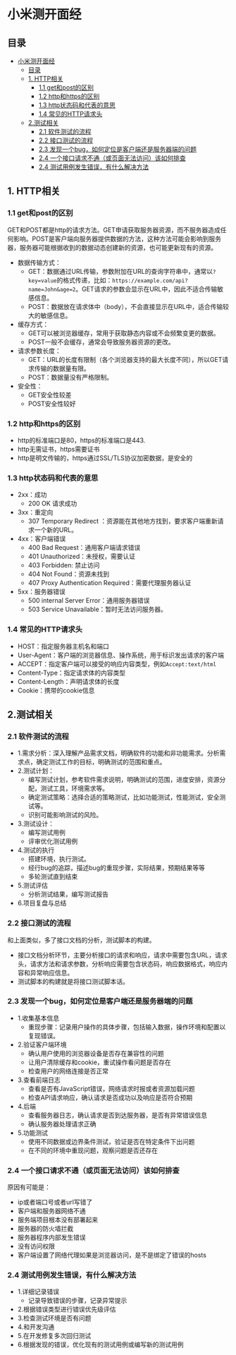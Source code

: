 # 小米测开面经

## 目录

- [小米测开面经](#小米测开面经)
  - [目录](#目录)
  - [1. HTTP相关](#1-http相关)
    - [1.1 get和post的区别](#11-get和post的区别)
    - [1.2 http和https的区别](#12-http和https的区别)
    - [1.3 http状态码和代表的意思](#13-http状态码和代表的意思)
    - [1.4 常见的HTTP请求头](#14-常见的http请求头)
  - [2.测试相关](#2测试相关)
    - [2.1 软件测试的流程](#21-软件测试的流程)
    - [2.2 接口测试的流程](#22-接口测试的流程)
    - [2.3 发现一个bug，如何定位是客户端还是服务器端的问题](#23-发现一个bug如何定位是客户端还是服务器端的问题)
    - [2.4 一个接口请求不通（或页面无法访问）该如何排查](#24-一个接口请求不通或页面无法访问该如何排查)
    - [2.4 测试用例发生错误，有什么解决方法](#24-测试用例发生错误有什么解决方法)

## 1. HTTP相关

### 1.1 get和post的区别

GET和POST都是http的请求方法。GET申请获取服务器资源，而不服务器造成任何影响。POST是客户端向服务器提供数据的方法，这种方法可能会影响到服务器，服务器可能根据收到的数据动态创建新的资源，也可能更新现有的资源。

- 数据传输方式：
  - GET：数据通过URL传输，参数附加在URL的查询字符串中，通常以`?key=value`的格式传递，比如：`https://example.com/api?name=John&age=2`。GET请求的参数会显示在URL中，因此不适合传输敏感信息。
  - POST：数据放在请求体中（body），不会直接显示在URL中，适合传输较大的敏感信息。
- 缓存方式：
  - GET可以被浏览器缓存，常用于获取静态内容或不会频繁变更的数据。
  - POST一般不会缓存，通常会导致服务器资源的更改。
- 请求参数长度：
  - GET：URL的长度有限制（各个浏览器支持的最大长度不同），所以GET请求传输的数据量有限。
  - POST：数据量没有严格限制。
- 安全性：
  - GET安全性较差
  - POST安全性较好

### 1.2 http和https的区别

- http的标准端口是80，https的标准端口是443.
- http无需证书，https需要证书
- http是明文传输的，https通过SSL/TLS协议加密数据，是安全的

### 1.3 http状态码和代表的意思

- 2xx：成功
  - 200 OK 请求成功
- 3xx：重定向
  - 307 Temporary Redirect ：资源能在其他地方找到，要求客户端重新请求一个新的URL。
- 4xx：客户端错误
  - 400 Bad Request：通用客户端请求错误
  - 401 Unauthorized：未授权，需要认证
  - 403 Forbidden: 禁止访问
  - 404 Not Found：资源未找到
  - 407 Proxy Authentication Required：需要代理服务器认证
- 5xx：服务器错误
  - 500 internal Server Error：通用服务器错误
  - 503 Service Unavailable：暂时无法访问服务器。

### 1.4 常见的HTTP请求头

- HOST：指定服务器主机名和端口
- User-Agent：客户端的浏览器信息、操作系统，用于标识发出请求的客户端
- ACCEPT：指定客户端可以接受的响应内容类型，例如`Accept:text/html`
- Content-Type：指定请求体的内容类型
- Content-Length：声明请求体的长度
- Cookie：携带的cookie信息

## 2.测试相关

### 2.1 软件测试的流程

- 1.需求分析：深入理解产品需求文档，明确软件的功能和非功能需求。分析需求点，确定测试工作的目标，明确测试的范围和重点。
- 2.测试计划：
  - 编写测试计划，参考软件需求说明，明确测试的范围，进度安排，资源分配，测试工具，环境需求等。
  - 确定测试策略：选择合适的策略测试，比如功能测试，性能测试，安全测试等。
  - 识别可能影响测试的风险。
- 3.测试设计：
  - 编写测试用例
  - 评审优化测试用例
- 4.测试的执行
  - 搭建环境，执行测试。
  - 经行bug的追踪，描述bug的重现步骤，实际结果，预期结果等等
  - 多轮测试直到结束
- 5.测试评估
  - 分析测试结果，编写测试报告
- 6.项目复盘与总结

### 2.2 接口测试的流程

和上面类似，多了接口文档的分析，测试脚本的构建。

- 接口文档分析环节，主要分析接口的请求和响应，请求中需要包含URL，请求头，请求方法和请求参数，分析响应需要包含状态码，响应数据格式，响应内容和异常响应信息。
- 测试脚本的构建就是将接口测试脚本话。

### 2.3 发现一个bug，如何定位是客户端还是服务器端的问题

- 1.收集基本信息
  - 重现步骤：记录用户操作的具体步骤，包括输入数据，操作环境和配置以复现错误。
- 2.验证客户端环境
  - 确认用户使用的浏览器设备是否存在兼容性的问题
  - 让用户清除缓存和cookie，重试操作看问题是否存在
  - 检查用户的网络连接是否正常
- 3.查看前端日志
  - 查看是否有JavaScript错误，网络请求时报或者资源加载问题
  - 检查API请求响应，确认请求是否成功以及响应是否符合预期
- 4.后端
  - 查看服务器日志，确认请求是否到达服务器，是否有异常错误信息
  - 确认服务器处理请求正确
- 5.功能测试
  - 使用不同数据或边界条件测试，验证是否在特定条件下出问题
  - 在不同的环境中重现问题，观察问题是否还存在

### 2.4 一个接口请求不通（或页面无法访问）该如何排查

原因有可能是：

- ip或者端口号或者url写错了
- 客户端和服务器网络不通
- 服务端项目根本没有部署起来
- 服务器的防火墙拦截
- 服务器程序内部发生错误
- 没有访问权限
- 客户端设置了网络代理如果是浏览器访问，是不是绑定了错误的hosts
  
### 2.4 测试用例发生错误，有什么解决方法

- 1.详细记录错误
  - 记录导致错误的步骤，记录异常提示
- 2.根据错误类型进行错误优先级评估
- 3.检查测试环境是否有问题
- 4.和开发沟通
- 5.在开发修复多次回归测试
- 6.根据发现的错误，优化现有的测试用例或编写新的测试用例